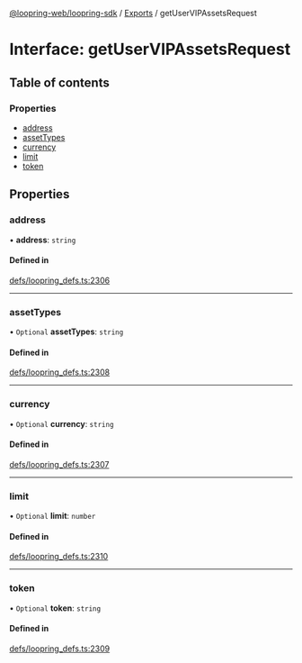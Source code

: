 [@loopring-web/loopring-sdk](../README.md) / [Exports](../modules.md) / getUserVIPAssetsRequest

# Interface: getUserVIPAssetsRequest

## Table of contents

### Properties

- [address](getUserVIPAssetsRequest.md#address)
- [assetTypes](getUserVIPAssetsRequest.md#assettypes)
- [currency](getUserVIPAssetsRequest.md#currency)
- [limit](getUserVIPAssetsRequest.md#limit)
- [token](getUserVIPAssetsRequest.md#token)

## Properties

### address

• **address**: `string`

#### Defined in

[defs/loopring_defs.ts:2306](https://github.com/Loopring/loopring_sdk/blob/edf273a/src/defs/loopring_defs.ts#L2306)

___

### assetTypes

• `Optional` **assetTypes**: `string`

#### Defined in

[defs/loopring_defs.ts:2308](https://github.com/Loopring/loopring_sdk/blob/edf273a/src/defs/loopring_defs.ts#L2308)

___

### currency

• `Optional` **currency**: `string`

#### Defined in

[defs/loopring_defs.ts:2307](https://github.com/Loopring/loopring_sdk/blob/edf273a/src/defs/loopring_defs.ts#L2307)

___

### limit

• `Optional` **limit**: `number`

#### Defined in

[defs/loopring_defs.ts:2310](https://github.com/Loopring/loopring_sdk/blob/edf273a/src/defs/loopring_defs.ts#L2310)

___

### token

• `Optional` **token**: `string`

#### Defined in

[defs/loopring_defs.ts:2309](https://github.com/Loopring/loopring_sdk/blob/edf273a/src/defs/loopring_defs.ts#L2309)
